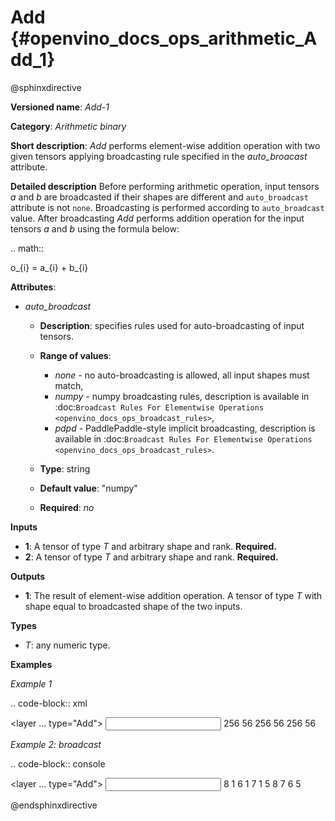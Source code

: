 # Add {#openvino_docs_ops_arithmetic_Add_1}

@sphinxdirective

**Versioned name**: *Add-1*

**Category**: *Arithmetic binary*

**Short description**: *Add* performs element-wise addition operation with two given tensors applying broadcasting rule specified in the *auto_broacast* attribute.

**Detailed description**
Before performing arithmetic operation, input tensors *a* and *b* are broadcasted if their shapes are different and ``auto_broadcast`` attribute is not ``none``. Broadcasting is performed according to ``auto_broadcast`` value.
After broadcasting *Add* performs addition operation for the input tensors *a* and *b* using the formula below:

.. math::
   
   o_{i} = a_{i} + b_{i}

**Attributes**:

  * *auto_broadcast*
  
    * **Description**: specifies rules used for auto-broadcasting of input tensors.
    * **Range of values**:

      * *none* - no auto-broadcasting is allowed, all input shapes must match,
      * *numpy* - numpy broadcasting rules, description is available in :doc:`Broadcast Rules For Elementwise Operations <openvino_docs_ops_broadcast_rules>`,
      * *pdpd* - PaddlePaddle-style implicit broadcasting, description is available in :doc:`Broadcast Rules For Elementwise Operations <openvino_docs_ops_broadcast_rules>`.

    * **Type**: string
    * **Default value**: "numpy"
    * **Required**: *no*

**Inputs**

  * **1**: A tensor of type *T* and arbitrary shape and rank. **Required.**
  * **2**: A tensor of type *T* and arbitrary shape and rank. **Required.**

**Outputs**

  * **1**: The result of element-wise addition operation. A tensor of type *T* with shape equal to broadcasted shape of the two inputs.

**Types**

  * *T*: any numeric type.


**Examples**

*Example 1*

.. code-block:: xml
   
   <layer ... type="Add">
       <data auto_broadcast="none"/>
       <input>
           <port id="0">
               <dim>256</dim>
               <dim>56</dim>
           </port>
           <port id="1">
               <dim>256</dim>
               <dim>56</dim>
           </port>
       </input>
       <output>
           <port id="2">
               <dim>256</dim>
               <dim>56</dim>
           </port>
       </output>
   </layer>

*Example 2: broadcast*

.. code-block:: console
   
   <layer ... type="Add">
       <data auto_broadcast="numpy"/>
       <input>
           <port id="0">
               <dim>8</dim>
               <dim>1</dim>
               <dim>6</dim>
               <dim>1</dim>
           </port>
           <port id="1">
               <dim>7</dim>
               <dim>1</dim>
               <dim>5</dim>
           </port>
       </input>
       <output>
           <port id="2">
               <dim>8</dim>
               <dim>7</dim>
               <dim>6</dim>
               <dim>5</dim>
           </port>
       </output>
   </layer>

@endsphinxdirective

